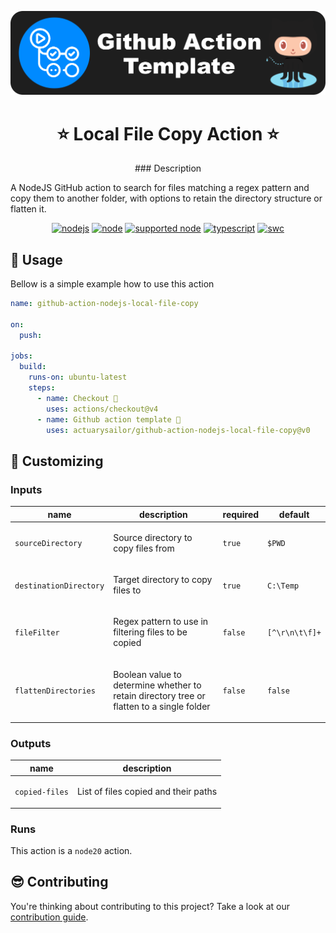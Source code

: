 <p align="center">
  <a href="https://github.com/actuarysailor/github-action-nodejs-local-file-copy" target="blank"><img src="images/logo.png" alt="Local File Copy Action" width="512" /></a>
</p>

<h1 align="center">⭐ Local File Copy Action ⭐</h1>

<p align="center">
<!-- action-docs-description source="action.yml" -->
### Description

A NodeJS GitHub action to search for files matching a regex pattern
and copy them to another folder, with options to retain the
directory structure or flatten it.
<!-- action-docs-description source="action.yml" -->
</p>

<p align="center">
  <a href="https://github.com/actuarysailor/github-action-nodejs-local-file-copy/actions/workflows/node.yml?branch=main"><img src="https://github.com/actuarysailor/github-action-nodejs-local-file-copy/actions/workflows/node.yml/badge.svg?branch=main" alt="nodejs"/></a>
  <a href="https://nodejs.org/docs/latest-v20.x/api/index.html"><img src="https://img.shields.io/badge/node-20.x-green.svg" alt="node"/></a>
  <a href="https://nodejs.org"><img src="https://img.shields.io/badge/supported_node-18.x_--_20.x-forestgreen.svg" alt="supported node"/></a>
  <a href="https://www.typescriptlang.org/"><img src="https://img.shields.io/badge/typescript-5.x-blue.svg" alt="typescript"/></a>
  <a href="https://vitest.dev/"><img src="https://img.shields.io/badge/Test-Vitest_-yellow.svg" alt="swc"/></a>
</p>

<!-- action-docs-usage source="action-file.yml" project="actuarysailor/github-action-nodejs-local-file-copy" version="v0.11.0" x-release-please-version --> 
## 👀 Usage

Bellow is a simple example how to use this action

```yaml
name: github-action-nodejs-local-file-copy

on:
  push:

jobs:
  build:
    runs-on: ubuntu-latest
    steps:
      - name: Checkout 🛬
        uses: actions/checkout@v4
      - name: Github action template 🤩
        uses: actuarysailor/github-action-nodejs-local-file-copy@v0
```
<!-- action-docs-usage source="action-file.yml" project="actuarysailor/github-action-nodejs-local-file-copy" version="v0.11.0" x-release-please-version --> 

## 💅 Customizing

<!-- action-docs-inputs source="action.yml" -->
### Inputs

| name | description | required | default |
| --- | --- | --- | --- |
| `sourceDirectory` | <p>Source directory to copy files from</p> | `true` | `$PWD` |
| `destinationDirectory` | <p>Target directory to copy files to</p> | `true` | `C:\Temp` |
| `fileFilter` | <p>Regex pattern  to use in filtering files to be copied</p> | `false` | `[^\r\n\t\f]+` |
| `flattenDirectories` | <p>Boolean value to determine whether to retain directory tree or flatten to a single folder</p> | `false` | `false` |
<!-- action-docs-inputs source="action.yml" -->

<!-- action-docs-outputs source="action.yml" -->
### Outputs

| name | description |
| --- | --- |
| `copied-files` | <p>List of files copied and their paths</p> |
<!-- action-docs-outputs source="action.yml" -->

<!-- action-docs-runs source="action.yml" -->
### Runs

This action is a `node20` action.
<!-- action-docs-runs source="action.yml" -->

## 😎 Contributing

You're thinking about contributing to this project? Take a look at our [contribution guide](docs/CONTRIBUTING.md).
